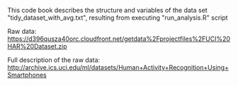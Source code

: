 
This code book describes the structure and variables of the data set "tidy_dataset_with_avg.txt", resulting from executing "run_analysis.R" script

Raw data: https://d396qusza40orc.cloudfront.net/getdata%2Fprojectfiles%2FUCI%20HAR%20Dataset.zip 

Full description of the raw data: http://archive.ics.uci.edu/ml/datasets/Human+Activity+Recognition+Using+Smartphones  






